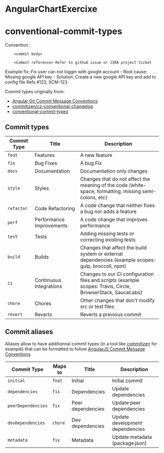 # AngularChartExercixe


# **conventional-commit-types**


Convention	<Commit type>: <commit subject>

		<commit body>

		<Commit reference> Refer to github issue or JIRA project ticket
Example 	fix: Fix user can not loggin with google account
		- Root cause: Missing google API key
		- Solution: Create a new google API key and add to config file
		Refs #123, SCM-123


Commit types originally from:
* [Angular Git Commit Message Conventions](https://github.com/angular/angular/blob/master/CONTRIBUTING.md#type)
* [commitizen/cz-conventional-changelog](https://github.com/commitizen/cz-conventional-changelog)
* [conventional-commit-types](https://github.com/commitizen/conventional-commit-types)

## Commit types

| Commit Type | Title                    | Description                                                                                                 |
| ----------- | ------------------------ | ----------------------------------------------------------------------------------------------------------- |
| `feat`      | Features                 | A new feature                                                                                               |
| `fix`       | Bug Fixes                | A bug Fix                                                                                                   |
| `docs`      | Documentation            | Documentation only changes                                                                                  |
| `style`     | Styles                   | Changes that do not affect the meaning of the code (white-space, formatting, missing semi-colons, etc)      |
| `refactor`  | Code Refactoring         | A code change that neither fixes a bug nor adds a feature                                                   |
| `perf`      | Performance Improvements | A code change that improves performance                                                                     |
| `test`      | Tests                    | Adding missing tests or correcting existing tests                                                           |
| `build`     | Builds                   | Changes that affect the build system or external dependencies (example scopes: gulp, broccoli, npm)         |
| `ci`        | Continuous Integrations  | Changes to our CI configuration files and scripts (example scopes: Travis, Circle, BrowserStack, SauceLabs) |
| `chore`     | Chores                   | Other changes that don't modify src or test files                                                           |
| `revert`    | Reverts                  | Reverts a previous commit                                                                                   |

## Commit aliases

Aliases allow to have additionnal commit types (in a tool like [commitizen](https://github.com/commitizen/cz-cli) for example) that can be formatted to follow [AngularJS Commit Message Conventions](https://docs.google.com/document/d/1QrDFcIiPjSLDn3EL15IJygNPiHORgU1_OOAqWjiDU5Y/edit).


| Commit Type        | Maps to | Title             | Description                     | 
| ------------------ | ------- | ----------------- | ------------------------------  |
| `initial`          | `feat`  | Initial           | Initial commit                  | 
| `dependencies`     | `fix`   | Dependencies      | Update dependencies             | 
| `peerDependencies` | `fix`   | Peer dependencies | Update peer dependencies        | 
| `devDependencies`  | `chore` | Dev dependencies  | Update development dependencies | 
| `metadata`         | `fix`   | Metadata          | Update metadata (package.json)  |


